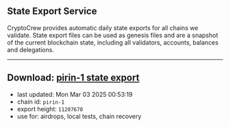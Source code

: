 ## State Export Service
CryptoCrew provides automatic daily state exports for all chains we validate. State export files can be used as genesis files and are a snapshot of the current blockchain state, including all validators, accounts, balances and delegations.

---
**Download: [pirin-1 state export](https://dl-eu2.ccvalidators.com/SERVICE/nolus/pirin-1_export_11207670.json)**
---

- last updated: Mon Mar 03 2025 00:53:19
- chain id: `pirin-1`
- export height: `11207670`
- use for: airdrops, local tests, chain recovery
